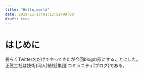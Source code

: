```yaml
---
title: "Hello_world"
date: 2019-11-17T01:13:51+09:00
draft: true
---
```


# はじめに
長らくTwitter名だけでやってきたが今回blogの形にすることにした。  
正弦工社は技術{同人|結社|集団|コミュニティ|ブログ}である。  


